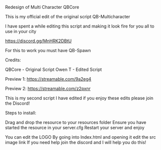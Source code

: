Redesign of Multi Character QBCore

This is my official edit of the original script QB-Multicharacter

I have spent a while editing this script and making it look fire for you all to use in your city

https://discord.gg/MnHRK2DBtU


For this to work you must have QB-Spawn

Credits:

QBCore - Original Script Owen T - Edited Script

Preview 1: https://streamable.com/9a2eg4

Preview 2: https://streamable.com/z2pxnr

This is my second script I have edited if you enjoy these edits please join the Discord!

Steps to install:

Drag and drop the resource to your resources folder Ensure you have started the resource in your server.cfg Restart your server and enjoy

You can edit the LOGO By going into Index.html and opening it edit the src image link If you need help join the discord and I will help you do this!

